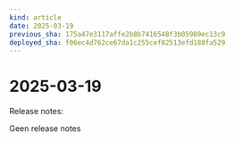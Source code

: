 ```yaml
---
kind: article
date: 2025-03-19
previous_sha: 175a47e3117affe2b8b7416548f3b05989ec13c9
deployed_sha: f06ec4d762ce67da1c255cef82513efd188fa529
---
```


# 2025-03-19

Release notes:

Geen release notes
